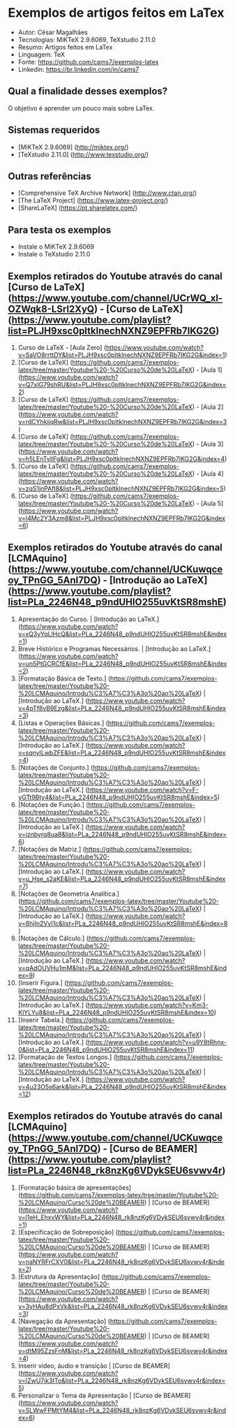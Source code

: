 Exemplos de artigos feitos em LaTex
========================
* Autor: César Magalhães
* Tecnologias: MiKTeX 2.9.6069, TeXstudio 2.11.0 
* Resumo: Artigos feitos em LaTex
* Linguagem: TeX
* Fonte: <https://github.com/cams7/exemplos-latex>
* Linkedin: <https://br.linkedin.com/in/cams7>

Qual a finalidade desses exemplos?
-------------------
O objetivo é aprender um pouco mais sobre LaTex.

Sistemas requeridos
-------------------
* [MiKTeX 2.9.6069] (http://miktex.org/)
* [TeXstudio 2.11.0] (http://www.texstudio.org/)

Outras referências
-------------------
* [Comprehensive TeX Archive Network] (http://www.ctan.org/)
* [The LaTeX Project] (https://www.latex-project.org/)
* [ShareLaTeX] (https://pt.sharelatex.com/)

Para testa os exemplos
-------------------
* Instale o MiKTeX 2.9.6069
* Instale o TeXstudio 2.11.0

Exemplos retirados do Youtube através do canal [Curso de LaTeX] (https://www.youtube.com/channel/UCrWQ_xl-OZWqk8-LSrl2XyQ) - [Curso de LaTeX] (https://www.youtube.com/playlist?list=PLJH9xsc0pltklnechNXNZ9EPFRb7IKG2G)
-------------------
01. Curso de LaTeX - [Aula Zero] (https://www.youtube.com/watch?v=SaVO8rrttDY&list=PLJH9xsc0pltklnechNXNZ9EPFRb7IKG2G&index=1)
02. [Curso de LaTeX] (https://github.com/cams7/exemplos-latex/tree/master/Youtube%20-%20Curso%20de%20LaTeX) - [Aula 1] (https://www.youtube.com/watch?v=Q7xIG79shRU&list=PLJH9xsc0pltklnechNXNZ9EPFRb7IKG2G&index=2)
03. [Curso de LaTeX] (https://github.com/cams7/exemplos-latex/tree/master/Youtube%20-%20Curso%20de%20LaTeX) - [Aula 2] (https://www.youtube.com/watch?v=rdCYhkjjqRw&list=PLJH9xsc0pltklnechNXNZ9EPFRb7IKG2G&index=3)
04. [Curso de LaTeX] (https://github.com/cams7/exemplos-latex/tree/master/Youtube%20-%20Curso%20de%20LaTeX) - [Aula 3] (https://www.youtube.com/watch?v=h5LEnTvllFg&list=PLJH9xsc0pltklnechNXNZ9EPFRb7IKG2G&index=4)
05. [Curso de LaTeX] (https://github.com/cams7/exemplos-latex/tree/master/Youtube%20-%20Curso%20de%20LaTeX) - [Aula 4] (https://www.youtube.com/watch?v=zqS1jnPAfl8&list=PLJH9xsc0pltklnechNXNZ9EPFRb7IKG2G&index=5)
06. [Curso de LaTeX] (https://github.com/cams7/exemplos-latex/tree/master/Youtube%20-%20Curso%20de%20LaTeX) - [Aula 5] (https://www.youtube.com/watch?v=I4Mc2Y3Azm8&list=PLJH9xsc0pltklnechNXNZ9EPFRb7IKG2G&index=6)

Exemplos retirados do Youtube através do canal [LCMAquino] (https://www.youtube.com/channel/UCKuwqceoy_TPnGG_5AnI7DQ) - [Introdução ao LaTeX] (https://www.youtube.com/playlist?list=PLa_2246N48_p9ndUHlO255uvKtSR8mshE)
-------------------
01. Apresentação do Curso. | [Introdução ao LaTeX.] (https://www.youtube.com/watch?v=xQ3yYqLlHcQ&list=PLa_2246N48_p9ndUHlO255uvKtSR8mshE&index=1)
02. Breve Histórico e Programas Necessários. | [Introdução ao LaTeX.] (https://www.youtube.com/watch?v=un5PtGCRCfE&list=PLa_2246N48_p9ndUHlO255uvKtSR8mshE&index=2)
03. [Formatação Básica de Texto.] (https://github.com/cams7/exemplos-latex/tree/master/Youtube%20-%20LCMAquino/Introdu%C3%A7%C3%A3o%20ao%20LaTeX) | [Introdução ao LaTeX.] (https://www.youtube.com/watch?v=4pTf8vB9Ezg&list=PLa_2246N48_p9ndUHlO255uvKtSR8mshE&index=3)
04. [Listas e Operações Básicas.] (https://github.com/cams7/exemplos-latex/tree/master/Youtube%20-%20LCMAquino/Introdu%C3%A7%C3%A3o%20ao%20LaTeX) | [Introdução ao LaTeX.] (https://www.youtube.com/watch?v=sqnylLwbZFE&list=PLa_2246N48_p9ndUHlO255uvKtSR8mshE&index=4)
05. [Notações de Conjunto.] (https://github.com/cams7/exemplos-latex/tree/master/Youtube%20-%20LCMAquino/Introdu%C3%A7%C3%A3o%20ao%20LaTeX) | [Introdução ao LaTeX.] (https://www.youtube.com/watch?v=F-yGTt9Bty4&list=PLa_2246N48_p9ndUHlO255uvKtSR8mshE&index=5)
06. [Notações de Função.] (https://github.com/cams7/exemplos-latex/tree/master/Youtube%20-%20LCMAquino/Introdu%C3%A7%C3%A3o%20ao%20LaTeX) | [Introdução ao LaTeX.] (https://www.youtube.com/watch?v=jznbyrq8ua8&list=PLa_2246N48_p9ndUHlO255uvKtSR8mshE&index=6)
07. [Notações de Matriz.] (https://github.com/cams7/exemplos-latex/tree/master/Youtube%20-%20LCMAquino/Introdu%C3%A7%C3%A3o%20ao%20LaTeX) | [Introdução ao LaTeX.] (https://www.youtube.com/watch?v=u_Hse_s2aKE&list=PLa_2246N48_p9ndUHlO255uvKtSR8mshE&index=7)
08. [Notações de Geometria Analítica.] (https://github.com/cams7/exemplos-latex/tree/master/Youtube%20-%20LCMAquino/Introdu%C3%A7%C3%A3o%20ao%20LaTeX) | [Introdução ao LaTeX.] (https://www.youtube.com/watch?v=8hjIn2VvI1c&list=PLa_2246N48_p9ndUHlO255uvKtSR8mshE&index=8)
09. [Notações de Cálculo.] (https://github.com/cams7/exemplos-latex/tree/master/Youtube%20-%20LCMAquino/Introdu%C3%A7%C3%A3o%20ao%20LaTeX) | [Introdução ao LaTeX.] (https://www.youtube.com/watch?v=qAdOUVHu1mM&list=PLa_2246N48_p9ndUHlO255uvKtSR8mshE&index=9)
10. [Inserir Figura.] (https://github.com/cams7/exemplos-latex/tree/master/Youtube%20-%20LCMAquino/Introdu%C3%A7%C3%A3o%20ao%20LaTeX) | [Introdução ao LaTeX.] (https://www.youtube.com/watch?v=Km3-KlYLYu8&list=PLa_2246N48_p9ndUHlO255uvKtSR8mshE&index=10)
11. [Inserir Tabela.] (https://github.com/cams7/exemplos-latex/tree/master/Youtube%20-%20LCMAquino/Introdu%C3%A7%C3%A3o%20ao%20LaTeX) | [Introdução ao LaTeX.] (https://www.youtube.com/watch?v=u9Y8tRhnx-0&list=PLa_2246N48_p9ndUHlO255uvKtSR8mshE&index=11)
12. [Formatação de Textos Longos.] (https://github.com/cams7/exemplos-latex/tree/master/Youtube%20-%20LCMAquino/Introdu%C3%A7%C3%A3o%20ao%20LaTeX) | [Introdução ao LaTeX.] (https://www.youtube.com/watch?v=4u23O5s6ark&list=PLa_2246N48_p9ndUHlO255uvKtSR8mshE&index=12)

Exemplos retirados do Youtube através do canal [LCMAquino] (https://www.youtube.com/channel/UCKuwqceoy_TPnGG_5AnI7DQ) - [Curso de BEAMER] (https://www.youtube.com/playlist?list=PLa_2246N48_rk8nzKg6VDykSEU6svwv4r)
-------------------
01. [Formatação básica de apresentações] (https://github.com/cams7/exemplos-latex/tree/master/Youtube%20-%20LCMAquino/Curso%20de%20BEAMER) | [Curso de BEAMER] (https://www.youtube.com/watch?v=l1eH_EhxvWY&list=PLa_2246N48_rk8nzKg6VDykSEU6svwv4r&index=1)
02. [Especificação de Sobreposição] (https://github.com/cams7/exemplos-latex/tree/master/Youtube%20-%20LCMAquino/Curso%20de%20BEAMER) | [Curso de BEAMER] (https://www.youtube.com/watch?v=naNYRFrCXV0&list=PLa_2246N48_rk8nzKg6VDykSEU6svwv4r&index=2)
03. [Estrutura da Apresentação] (https://github.com/cams7/exemplos-latex/tree/master/Youtube%20-%20LCMAquino/Curso%20de%20BEAMER) | [Curso de BEAMER] (https://www.youtube.com/watch?v=3yHAu8dPxVk&list=PLa_2246N48_rk8nzKg6VDykSEU6svwv4r&index=3)
04. [Navegação da Apresentação] (https://github.com/cams7/exemplos-latex/tree/master/Youtube%20-%20LCMAquino/Curso%20de%20BEAMER) | [Curso de BEAMER] (https://www.youtube.com/watch?v=dtM95ZzsFnM&list=PLa_2246N48_rk8nzKg6VDykSEU6svwv4r&index=4)
05. Inserir vídeo, áudio e transição | [Curso de BEAMER] (https://www.youtube.com/watch?v=IZwU7jk3ITo&list=PLa_2246N48_rk8nzKg6VDykSEU6svwv4r&index=5)
06. Personalizar o Tema da Apresentação | [Curso de BEAMER] (https://www.youtube.com/watch?v=SLWwFPMtYM4&list=PLa_2246N48_rk8nzKg6VDykSEU6svwv4r&index=6)